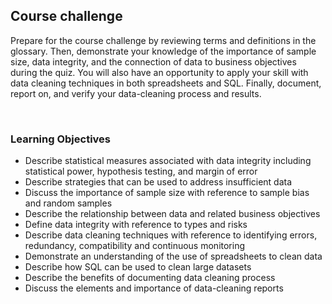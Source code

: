 ## Course challenge

Prepare for the course challenge by reviewing terms and definitions in the glossary. Then, demonstrate your knowledge of the importance of sample size, data integrity, and the connection of data to business objectives during the quiz. You will also have an opportunity to apply your skill with data cleaning techniques in both spreadsheets and SQL. Finally, document, report on, and verify your data-cleaning process and results.

&nbsp;

### Learning Objectives

* Describe statistical measures associated with data integrity including statistical power, hypothesis testing, and margin of error
* Describe strategies that can be used to address insufficient data
* Discuss the importance of sample size with reference to sample bias and random samples
* Describe the relationship between data and related business objectives
* Define data integrity with reference to types and risks
* Describe data cleaning techniques with reference to identifying errors, redundancy, compatibility and continuous monitoring
* Demonstrate an understanding of the use of spreadsheets to clean data
* Describe how SQL can be used to clean large datasets
* Describe the benefits of documenting data cleaning process
* Discuss the elements and importance of data-cleaning reports